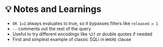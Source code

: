# 💡 Notes and Learnings

- `OR 1=1` always evaluates to true, so it bypasses filters like `released = 1`
- `--` comments out the rest of the query
- Useful to try different encodings like `%27` or double quotes if needed
- First and simplest example of classic SQLi in `WHERE` clause
